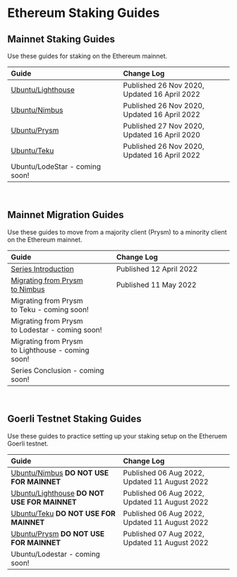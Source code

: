 # Ethereum Staking Guides #

## Mainnet Staking Guides ##

Use these guides for staking on the Ethereum mainnet.

| Guide <img width=345/> | Change Log <img width=400/> |
| :--------- | :---------- |
| [Ubuntu/Lighthouse](https://someresat.medium.com/guide-to-staking-on-ethereum-2-0-ubuntu-lighthouse-41de20513b12?sk=ac7477fd99b6648a5745a3e327f2701c) | Published 26 Nov 2020, Updated 16 April 2022 |
| [Ubuntu/Nimbus](https://someresat.medium.com/guide-to-staking-on-ethereum-2-0-ubuntu-nimbus-e86bdee8c550?sk=6d2d96e714d0ec41c702b94bddec5040) | Published 26 Nov 2020, Updated 16 April 2022 |
| [Ubuntu/Prysm](https://someresat.medium.com/guide-to-staking-on-ethereum-2-0-ubuntu-prysm-56f681646f74?sk=b61691b713d37802b8345855dc356b02) | Published 27 Nov 2020, Updated 16 April 2020 |
| [Ubuntu/Teku](https://someresat.medium.com/guide-to-staking-on-ethereum-2-0-ubuntu-teku-e4247e7c75a1?sk=6d63b55ebe821bd18788c99fa81e437c) | Published 26 Nov 2020, Updated 16 April 2022 |
| Ubuntu/LodeStar - coming soon! | |

<br/>

## Mainnet Migration Guides ##

Use these guides to move from a majority client (Prysm) to a minority client on the Ethereum mainnet.

| Guide <img width=345/> | Change Log <img width=400/> |
| :---- | :--------- |
| [Series Introduction](https://someresat.medium.com/ethereum-staker-migration-guides-introduction-45505079b1f0) | Published 12 April 2022 |
| [Migrating from Prysm to Nimbus](https://someresat.medium.com/ethereum-staker-migration-guide-migrating-from-prysm-to-nimbus-b802a7dcb31e) | Published 11 May 2022 |
| Migrating from Prysm to Teku - coming soon! | |
| Migrating from Prysm to Lodestar - coming soon! | |
| Migrating from Prysm to Lighthouse - coming soon! | |
| Series Conclusion - coming soon! | |

<br/>

## Goerli Testnet Staking Guides ##

Use these guides to practice setting up your staking setup on the Etheruem Goerli testnet.

| Guide <img width=345/> | Change Log <img width=400/> |
| :---- | :--------- |
| [Ubuntu/Nimbus](https://someresat.medium.com/guide-to-staking-on-ethereum-ubuntu-goerli-nimbus-3b0e2c0c6e0e) **DO NOT USE FOR MAINNET** | Published 06 Aug 2022, Updated 11 August 2022 |
| [Ubuntu/Lighthouse](https://someresat.medium.com/guide-to-staking-on-ethereum-ubuntu-g%C3%B6erli-lighthouse-8d0a2a811e6e) **DO NOT USE FOR MAINNET** | Published 06 Aug 2022, Updated 11 August 2022 |
| [Ubuntu/Teku](https://someresat.medium.com/guide-to-staking-on-ethereum-ubuntu-g%C3%B6erli-teku-6512b26f1372) **DO NOT USE FOR MAINNET** | Published 06 Aug 2022, Updated 11 August 2022 |
| [Ubuntu/Prysm](https://someresat.medium.com/guide-to-staking-on-ethereum-ubuntu-goerli-prysm-4a640794e8b5) **DO NOT USE FOR MAINNET** | Published 07 Aug 2022, Updated 11 August 2022 |
| Ubuntu/Lodestar - coming soon! | |
